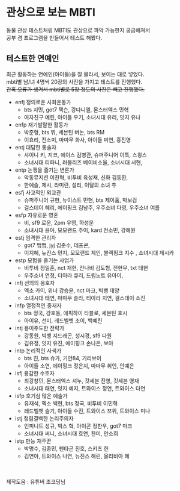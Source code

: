 # 관상으로 보는 MBTI
동물 관상 테스트처럼 MBTI도 관상으로 파악 가능한지 궁금해져서<br>
공부 겸 프로그램을 만들어서 테스트 해봤다.

## 테스트한 연예인
최근 활동하는 연예인(아이돌)을 잘 몰라서,  보이는 대로 넣었다.<br>
mbti별 남/녀 4명씩 20장의 사진을 가지고 테스트를 진행했다.<br>
~~간혹 오류가 생겨서 mbti별로 5장 정도의 사진은 빼고 진행했다.~~
- enfj 정의로운 사회운동가
    - bts 지민, got7 잭슨, 강다니엘, 몬스터엑스 민혁
    - 여자친구 예린, 아이들 우기, 소녀시대 유리, 잇지 유나
- enfp 재기발랄한 활동가
    - 박준형, bts 뷔, 세븐틴 버논, bts RM
    - 이효리, 전소미, 마마무 화사, 아이들 미연, 홍진영
- entj 대담한 통솔자
    - 샤이니 키, 지코, 에이스 김병관, 슈퍼주니어 이특, 스윙스
    - 소녀시대 티파니, 러블리즈 베이비소울, 소녀시대 서현, 
- entp 논쟁을 즐기는 변론가
    - 악동뮤지션 이찬혁, 비투비 육성재, 신화 김동환, 
    - 한예슬, 제시, 라미란, 설리, 이달의 소녀 츄
- esfj 사교적인 외교관
    - 슈퍼주니어 규현, 뉴이스트 민현, bts 제이홉, 박보검
    - 걸스데이 혜리, 에이핑크 김남주, 우주소녀 다영, 우주소녀 여름
- esfp 자유로운 영혼
    - 비, sf9 로운, 2pm 우영, 하성운
    - 소녀시대 윤아, 모모랜드 주이, kard 전소민, 강혜원
- estj 엄격한 관리자
    - got7 뱀뱀, jyj 김준수, 데프콘, 
    - 이지혜, 뉴진스 민지, 모모랜드 제인, 블랙핑크 지수 , 소녀시대 제시카
- estp 모험을 즐기는 사업가
    - 비투비 정일훈, nct 재현, 잔나비 김도형, 전현무, txt 태현
    - 우주소녀 연정, 티아라 큐리, 드림노트 유아이, 
- infj 선의의 옹호자
    - 엑소 카이, 위너 강승윤, nct 마크, 빅뱅 태양
    - 소녀시대 태연, 마마무 솔라, 티아라 지연, 걸스데이 소진
- infp 열정적인 중재자
    - bts 정국, 강호동, 에픽하이 타블로, 세븐틴 호시
    - 아이유, 선미, 레드벨벳 조이, 백예린
- intj 용이주도한 전략가
    - 강동원, 빅뱅 지드래곤, 성시경, sf9 다원
    - 김유정, 잇지 유진, 에이핑크 손나은, 보아
- intp 논리적인 사색가
    - bts 진, bts 슈가, 기안84, 기리보이
    - 아이들 소연, 에이핑크 정은지, 마마무 휘인, 안예은
- isfj 용감한 수호자
    - 최강창민, 몬스터엑스 셔누, 갓세븐 진영, 갓세븐 영재
    - 소녀시대 태연, 잇지 예지, 트와이스 정연, 트와이스 다연
- isfp 호기심 많은 예술가
    - 유재석, 엑소 백현, bts 정국, 비투비 이민혁 
    - 레드벨벳 슬기, 아이들 수진, 트와이스 쯔위, 트와이스 미나
- istj 청렴결백한 논리주의자
    - 인피니트 성규, 빅스 혁, 아이콘 정찬우, got7 마크
    - 소녀시대 써니, 소녀시대 효연, 찬미, 안소희
- istp 만능 재주꾼
    - 박명수, 김종민, 펜타곤 진호, 스키즈 한
    - 김연아, 트와이스 나연, 뉴진스 해린, 올리비아 혜


<br><br>제작도움 : 유튜버 조코딩님 